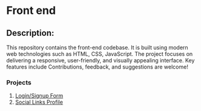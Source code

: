# Front end 
## Description:

This repository contains the front-end codebase. It is built using modern web technologies such as HTML, CSS, JavaScript. The project focuses on delivering a responsive, user-friendly, and visually appealing interface. Key features include  Contributions, feedback, and suggestions are welcome!

### Projects 

1. [Login/Signup Form](./login_singup_form)
2. [Social Links Profile](./Social_links_profile)